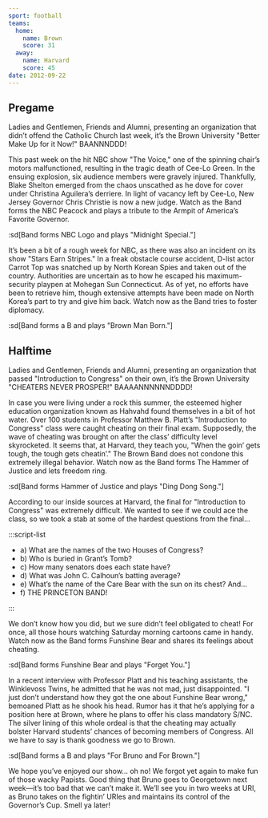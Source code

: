 ```yaml
---
sport: football
teams:
  home:
    name: Brown
    score: 31
  away:
    name: Harvard
    score: 45
date: 2012-09-22
---
```


## Pregame

Ladies and Gentlemen, Friends and Alumni, presenting an organization that didn’t offend the Catholic Church last week, it’s the Brown University "Better Make Up for it Now!" BAANNNDDD!

This past week on the hit NBC show "The Voice," one of the spinning chair’s motors malfunctioned, resulting in the tragic death of Cee-Lo Green. In the ensuing explosion, six audience members were gravely injured. Thankfully, Blake Shelton emerged from the chaos unscathed as he dove for cover under Christina Aguilera’s derriere. In light of vacancy left by Cee-Lo, New Jersey Governor Chris Christie is now a new judge. Watch as the Band forms the NBC Peacock and plays a tribute to the Armpit of America’s Favorite Governor.

:sd[Band forms NBC Logo and plays "Midnight Special."]

It’s been a bit of a rough week for NBC, as there was also an incident on its show "Stars Earn Stripes." In a freak obstacle course accident, D-list actor Carrot Top was snatched up by North Korean Spies and taken out of the country. Authorities are uncertain as to how he escaped his maximum-security playpen at Mohegan Sun Connecticut. As of yet, no efforts have been to retrieve him, though extensive attempts have been made on North Korea’s part to try and give him back. Watch now as the Band tries to foster diplomacy.

:sd[Band forms a B and plays "Brown Man Born."]

## Halftime

Ladies and Gentlemen, Friends and Alumni, presenting an organization that passed "Introduction to Congress" on their own, it’s the Brown University "CHEATERS NEVER PROSPER!" BAAAANNNNNNDDDD!

In case you were living under a rock this summer, the esteemed higher education organization known as Hahvahd found themselves in a bit of hot water. Over 100 students in Professor Matthew B. Platt’s "Introduction to Congress" class were caught cheating on their final exam. Supposedly, the wave of cheating was brought on after the class’ difficulty level skyrocketed. It seems that, at Harvard, they teach you, "When the goin’ gets tough, the tough gets cheatin’." The Brown Band does not condone this extremely illegal behavior. Watch now as the Band forms The Hammer of Justice and lets freedom ring.

:sd[Band forms Hammer of Justice and plays "Ding Dong Song."]

According to our inside sources at Harvard, the final for "Introduction to Congress" was extremely difficult. We wanted to see if we could ace the class, so we took a stab at some of the hardest questions from the final...

:::script-list

- a) What are the names of the two Houses of Congress?
- b) Who is buried in Grant’s Tomb?
- c) How many senators does each state have?
- d) What was John C. Calhoun’s batting average?
- e) What’s the name of the Care Bear with the sun on its chest? And...
- f) THE PRINCETON BAND!

:::

We don’t know how you did, but we sure didn’t feel obligated to cheat! For once, all those hours watching Saturday morning cartoons came in handy. Watch now as the Band forms Funshine Bear and shares its feelings about cheating.

:sd[Band forms Funshine Bear and plays "Forget You."]

In a recent interview with Professor Platt and his teaching assistants, the Winklevoss Twins, he admitted that he was not mad, just disappointed. "I just don’t understand how they got the one about Funshine Bear wrong," bemoaned Platt as he shook his head. Rumor has it that he’s applying for a position here at Brown, where he plans to offer his class mandatory S/NC. The silver lining of this whole ordeal is that the cheating may actually bolster Harvard students’ chances of becoming members of Congress. All we have to say is thank goodness we go to Brown.

:sd[Band forms a B and plays "For Bruno and For Brown."]

We hope you’ve enjoyed our show... oh no! We forgot yet again to make fun of those wacky Papists. Good thing that Bruno goes to Georgetown next week—it’s too bad that we can’t make it. We’ll see you in two weeks at URI, as Bruno takes on the fightin’ URIes and maintains its control of the Governor’s Cup. Smell ya later!
